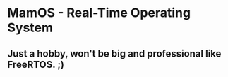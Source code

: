 # MamOS - Real-Time Operating System

## Just a hobby, won't be big and professional like FreeRTOS. ;)